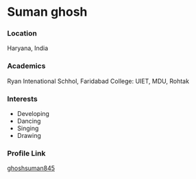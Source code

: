 # Suman ghosh

### Location

Haryana, India

### Academics

Ryan Intenational Schhol, Faridabad
College: UIET, MDU, Rohtak

### Interests

- Developing
- Dancing
- Singing
- Drawing



### Profile Link

[ghoshsuman845](https://github.com/ghoshsuman845)